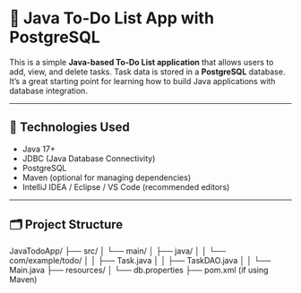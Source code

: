 # 📝 Java To-Do List App with PostgreSQL

This is a simple **Java-based To-Do List application** that allows users to add, view, and delete tasks. Task data is stored in a **PostgreSQL** database. It’s a great starting point for learning how to build Java applications with database integration.

---

## 🔧 Technologies Used

- Java 17+  
- JDBC (Java Database Connectivity)  
- PostgreSQL  
- Maven (optional for managing dependencies)
- IntelliJ IDEA / Eclipse / VS Code (recommended editors)

---

## 🗂️ Project Structure
JavaTodoApp/
├── src/
│   └── main/
│       ├── java/
│       │   └── com/example/todo/
│       │       ├── Task.java
│       │       ├── TaskDAO.java
│       │       └── Main.java
├── resources/
│   └── db.properties
├── pom.xml (if using Maven)
